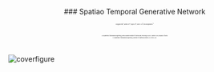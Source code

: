 <p align="center"> ### Spatiao Temporal Generative Network </p>
<p align="center" style="font-size:2px;">Donggeun Park<sup>a</sup>, Jaemin Lee<sup>a</sup>, Hugon Lee<sup>a</sup>, Grace X. Gu<sup>b</sup>, and Seunghwa Ryu<sup>*a</sup></p>
<br>
<p align="center" style="font-size:2px;">a. Department of Mechanical Engineering, Korea Advanced Institute of Science and Technology (KAIST), Daejeon 34141, Republic of Korea</p>
<p align="center" style="font-size:2px;">b. Department of Mechanical Engineering, University of California, Berkeley, CA 94720, USA</p>
<br>

![coverfigure](https://github.com/DonggeunPark/DG/assets/131414228/b8b30fe0-185f-45bb-bc21-7933fa3a41fe)

